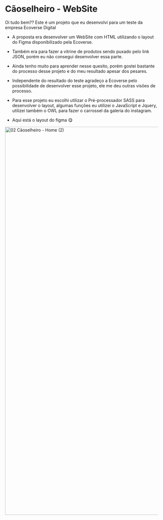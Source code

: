<h1>Cãoselheiro - WebSite</h1>

Oi tudo bem?? Este é um projeto que eu desenvolvi para um teste da empresa Ecoverse Digital

- A proposta era desenvolver um WebSite com HTML utilizando o layout do Figma disponibilizado pela Ecoverse. 

- Também era para fazer a vitrine de produtos sendo puxado pelo link JSON, porém eu não consegui desenvolver essa parte.
- Ainda tenho muito para aprender nesse quesito, porém gostei bastante do processo desse projeto e do meu resultado apesar dos pesares.
- Independente do resultado do teste agradeço a Ecoverse pelo possibilidade de desenvolver esse projeto, ele me deu outras visões de processo.

- Para esse projeto eu escolhi utilizar o Pré-processador SASS para desenvolver o layout, algumas funções eu utilizei o JavaScript e Jquery, utilizei também o OWL para fazer o carrossel da galeria do instagram.

- Aqui está o layout do figma 😋
<img width="1280" alt="02 Cãoselheiro - Home (2)" src="https://user-images.githubusercontent.com/106081770/185481333-e9ecc852-adb5-4818-a3eb-15c9971fc62f.png">
